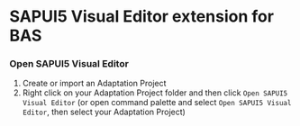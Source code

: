 # SAPUI5 Visual Editor extension for BAS

### Open SAPUI5 Visual Editor
1. Create or import an Adaptation Project
1. Right click on your Adaptation Project folder and then click `Open SAPUI5 Visual Editor` (or open command palette and select `Open SAPUI5 Visual Editor`, then select your Adaptation Project)
